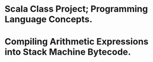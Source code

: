 # Scala Class Project; Programming Language Concepts.

# Compiling Arithmetic Expressions into Stack Machine Bytecode.
